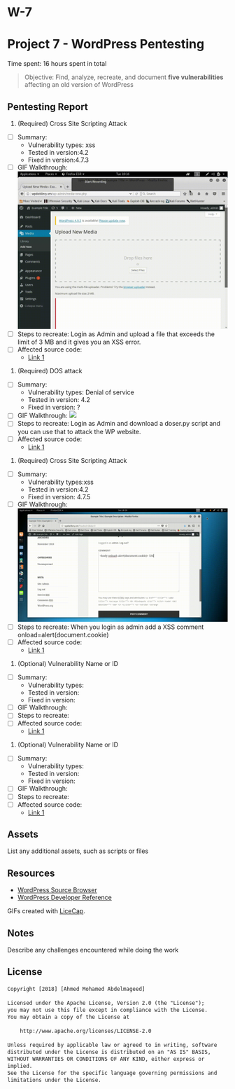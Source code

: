 # W-7
# Project 7 - WordPress Pentesting

Time spent: 16 hours spent in total

> Objective: Find, analyze, recreate, and document **five vulnerabilities** affecting an old version of WordPress

## Pentesting Report
1. (Required) Cross Site Scripting Attack
  - [ ] Summary: 
    - Vulnerability types: xss
    - Tested in version:4.2
    - Fixed in version:4.7.3 
  - [ ] GIF Walkthrough: <img src='week7.1.gif' />
  - [ ] Steps to recreate: Login as Admin and upload a file that exceeds the limit of 3 MB and it gives you an XSS error.
  - [ ] Affected source code:
    - [Link 1](https://core.trac.wordpress.org/browser/tags/version/src/source_file.php)

1. (Required) DOS attack
  - [ ] Summary: 
    - Vulnerability types: Denial of service
    - Tested in version: 4.2
    - Fixed in version: ?
  - [ ] GIF Walkthrough: <img src='Week.7.2.gif' />
  - [ ] Steps to recreate: Login as Admin and download a doser.py script and you can use that to attack the WP website.
  - [ ] Affected source code:
    - [Link 1](https://core.trac.wordpress.org/browser/tags/version/src/source_file.php)

1. (Required) Cross Site Scripting Attack
  - [ ] Summary: 
    - Vulnerability types:xss
    - Tested in version:4.2
    - Fixed in version: 4.7.5
  - [ ] GIF Walkthrough: <img src='Week7.3.gif' />
  - [ ] Steps to recreate: When you login as admin add a XSS comment onload=alert(document.cookie)
  - [ ] Affected source code:
    - [Link 1](https://core.trac.wordpress.org/browser/tags/version/src/source_file.php)

1. (Optional) Vulnerability Name or ID
  - [ ] Summary: 
    - Vulnerability types:
    - Tested in version:
    - Fixed in version: 
  - [ ] GIF Walkthrough:
  - [ ] Steps to recreate: 
  - [ ] Affected source code:
    - [Link 1](https://core.trac.wordpress.org/browser/tags/version/src/source_file.php)
1. (Optional) Vulnerability Name or ID
  - [ ] Summary: 
    - Vulnerability types:
    - Tested in version:
    - Fixed in version: 
  - [ ] GIF Walkthrough: 
  - [ ] Steps to recreate: 
  - [ ] Affected source code:
    - [Link 1](https://core.trac.wordpress.org/browser/tags/version/src/source_file.php) 

## Assets

List any additional assets, such as scripts or files

## Resources

- [WordPress Source Browser](https://core.trac.wordpress.org/browser/)
- [WordPress Developer Reference](https://developer.wordpress.org/reference/)

GIFs created with [LiceCap](http://www.cockos.com/licecap/).

## Notes

Describe any challenges encountered while doing the work

## License

    Copyright [2018] [Ahmed Mohamed Abdelmageed]

    Licensed under the Apache License, Version 2.0 (the "License");
    you may not use this file except in compliance with the License.
    You may obtain a copy of the License at

        http://www.apache.org/licenses/LICENSE-2.0

    Unless required by applicable law or agreed to in writing, software
    distributed under the License is distributed on an "AS IS" BASIS,
    WITHOUT WARRANTIES OR CONDITIONS OF ANY KIND, either express or implied.
    See the License for the specific language governing permissions and
    limitations under the License.
